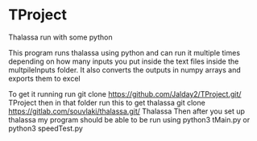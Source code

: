 # TProject
Thalassa run with some python

This program runs thalassa using python and can run it multiple times depending on how many inputs you put inside the
text files inside the multpileInputs folder. It also converts the outputs in numpy arrays and exports them to excel

To get it running run git clone https://github.com/Jalday2/TProject.git/ TProject
then in that folder run this to get thalassa git clone https://gitlab.com/souvlaki/thalassa.git/ Thalassa
Then after you set up thalassa my program should be able to be run using python3 tMain.py   or python3 speedTest.py
